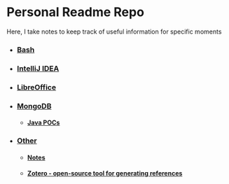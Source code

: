 # Personal Readme Repo

Here, I take notes to keep track of useful information for specific moments

- ### [Bash](./Bash/)
- ### [IntelliJ IDEA](./Intellij/)
- ### [LibreOffice](./LibreOffice/)
- ### [MongoDB](./MongoDB/)
  - #### [Java POCs](./MongoDB/springboot-mongo-demo/src/test/java/ipostu/mongo/demo)
- ### [Other](./other/)
  - #### [Notes](./other/notes/)
  - #### [Zotero - open-source tool for generating references](./other/notes/)
